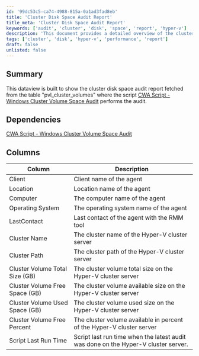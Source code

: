 ```yaml
---
id: '99dc53c5-ca74-4988-815a-0a1ad3fad8eb'
title: 'Cluster Disk Space Audit Report'
title_meta: 'Cluster Disk Space Audit Report'
keywords: ['audit', 'cluster', 'disk', 'space', 'report', 'hyper-v']
description: 'This document provides a detailed overview of the cluster disk space audit report generated from the pvl_cluster_volumes table. It includes information on the client, location, computer, operating system, and various metrics related to cluster volume sizes and usage, as well as dependencies on the relevant CWA script.'
tags: ['cluster', 'disk', 'hyper-v', 'performance', 'report']
draft: false
unlisted: false
---
```

## Summary

This dataview is built to show the cluster disk space audit report fetched from the table "pvl_cluster_volumes" where the script [CWA Script - Windows Cluster Volume Space Audit](https://proval.itglue.com/DOC-5078775-15952791) performs the audit.

## Dependencies

[CWA Script - Windows Cluster Volume Space Audit](https://proval.itglue.com/DOC-5078775-15952791)

## Columns

| Column                                   | Description                                                               |
|------------------------------------------|---------------------------------------------------------------------------|
| Client                                   | Client name of the agent                                                  |
| Location                                 | Location name of the agent                                               |
| Computer                                 | The computer name of the agent                                           |
| Operating System                         | The operating system name of the agent                                   |
| LastContact                              | Last contact of the agent with the RMM tool                             |
| Cluster Name                             | The cluster name of the Hyper-V cluster server                           |
| Cluster Path                             | The cluster path of the Hyper-V cluster server                           |
| Cluster Volume Total Size (GB)          | The cluster volume total size on the Hyper-V cluster server              |
| Cluster Volume Free Space (GB)          | The cluster volume available size on the Hyper-V cluster server          |
| Cluster Volume Used Space (GB)          | The cluster volume used size on the Hyper-V cluster server               |
| Cluster Volume Free Percent              | The cluster volume available in percent of the Hyper-V cluster server    |
| Script Last Run Time                     | Script last run time when the latest audit was done on the Hyper-V cluster server. |












